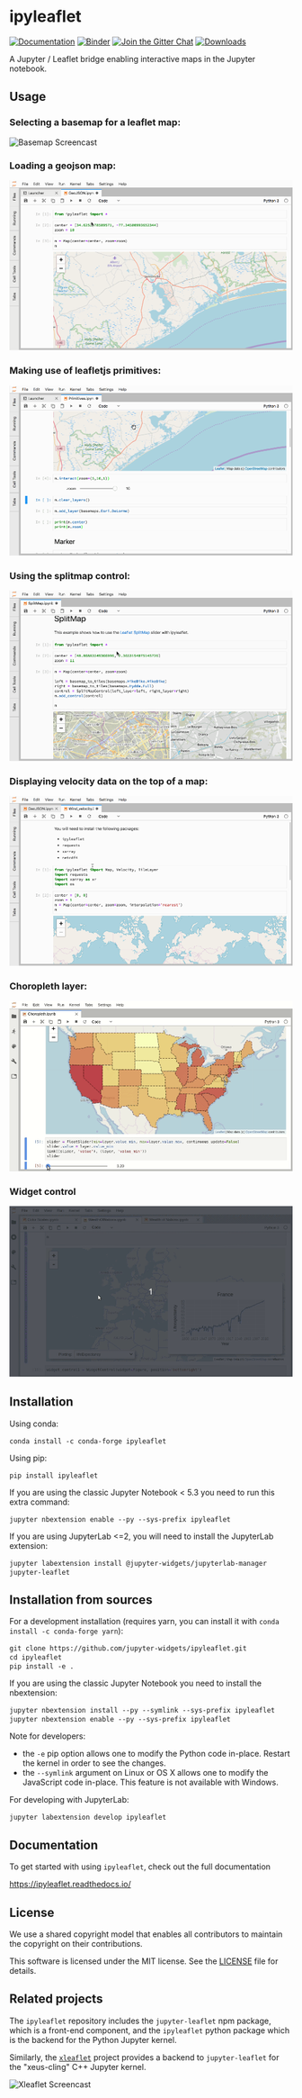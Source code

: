 # ipyleaflet

[![Documentation](http://readthedocs.org/projects/ipyleaflet/badge/?version=latest)](https://ipyleaflet.readthedocs.io/en/latest/?badge=latest)
[![Binder](https://mybinder.org/badge_logo.svg)](https://mybinder.org/v2/gh/jupyter-widgets/ipyleaflet/stable?urlpath=lab%2Ftree%2Fexamples)
[![Join the Gitter Chat](https://badges.gitter.im/Join%20Chat.svg)](https://gitter.im/jupyter-widgets/Lobby?utm_source=badge&utm_medium=badge&utm_campaign=pr-badge&utm_content=badge)
[![Downloads](https://pepy.tech/badge/ipyleaflet/month)](https://pepy.tech/project/ipyleaflet/month)

A Jupyter / Leaflet bridge enabling interactive maps in the Jupyter notebook.

## Usage

### Selecting a basemap for a leaflet map:

![Basemap Screencast](basemap.gif)

### Loading a geojson map:

![GeoJSON Screencast](geojson.gif)

### Making use of leafletjs primitives:

![Primitives Screencast](primitives.gif)

### Using the splitmap control:

![Splitmap Screencast](splitmap.gif)

### Displaying velocity data on the top of a map:

![Velocity Screencast](velocity.gif)

### Choropleth layer:

![Choropleth Screencast](choropleth.gif)

### Widget control

![Widget Control](widget_control.gif)

## Installation

Using conda:

```
conda install -c conda-forge ipyleaflet
```

Using pip:

```
pip install ipyleaflet
```

If you are using the classic Jupyter Notebook < 5.3 you need to run this extra command:

```
jupyter nbextension enable --py --sys-prefix ipyleaflet
```

If you are using JupyterLab <=2, you will need to install the JupyterLab extension:

```
jupyter labextension install @jupyter-widgets/jupyterlab-manager jupyter-leaflet
```

## Installation from sources

For a development installation (requires yarn, you can install it with `conda install -c conda-forge yarn`):

```
git clone https://github.com/jupyter-widgets/ipyleaflet.git
cd ipyleaflet
pip install -e .
```

If you are using the classic Jupyter Notebook you need to install the nbextension:

```
jupyter nbextension install --py --symlink --sys-prefix ipyleaflet
jupyter nbextension enable --py --sys-prefix ipyleaflet
```

Note for developers:

- the ``-e`` pip option allows one to modify the Python code in-place. Restart the kernel in order to see the changes.
- the ``--symlink`` argument on Linux or OS X allows one to modify the JavaScript code in-place. This feature is not available with Windows.

For developing with JupyterLab:

```
jupyter labextension develop ipyleaflet
```

## Documentation

To get started with using `ipyleaflet`, check out the full documentation

https://ipyleaflet.readthedocs.io/

## License

We use a shared copyright model that enables all contributors to maintain the
copyright on their contributions.

This software is licensed under the MIT license. See the [LICENSE](LICENSE) file for details.

## Related projects

The `ipyleaflet` repository includes the `jupyter-leaflet` npm package, which
is a front-end component, and the `ipyleaflet` python package which is the
backend for the Python Jupyter kernel.

Similarly, the [`xleaflet`](https://github.com/jupyter-xeus/xleaflet/) project
provides a backend to `jupyter-leaflet` for the "xeus-cling" C++ Jupyter
kernel.

![Xleaflet Screencast](xleaflet.gif)
